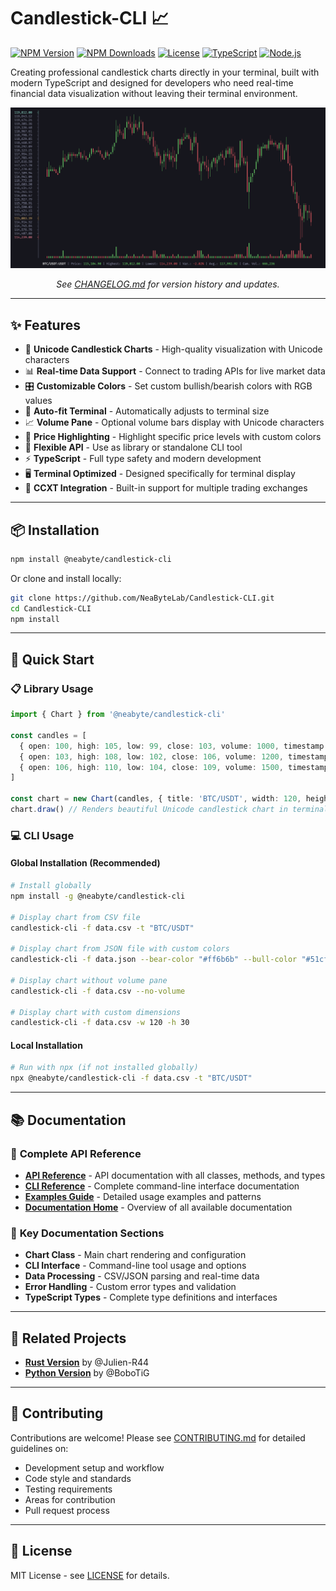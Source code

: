 # Candlestick-CLI 📈

[![NPM Version](https://img.shields.io/npm/v/@neabyte/candlestick-cli.svg)](https://www.npmjs.com/package/@neabyte/candlestick-cli)
[![NPM Downloads](https://img.shields.io/npm/dm/@neabyte/candlestick-cli.svg)](https://www.npmjs.com/package/@neabyte/candlestick-cli)
[![License](https://img.shields.io/npm/l/@neabyte/candlestick-cli.svg)](https://github.com/NeaByteLab/Candlestick-CLI/blob/main/LICENSE)
[![TypeScript](https://img.shields.io/badge/TypeScript-5.8.3-blue.svg)](https://www.typescriptlang.org/)
[![Node.js](https://img.shields.io/badge/Node.js-%3E%3D18.0.0-green.svg)](https://nodejs.org/)

Creating professional candlestick charts directly in your terminal, built with modern TypeScript and designed for developers who need real-time financial data visualization without leaving their terminal environment.

<p align="center">

![Preview](./docs/assets/preview.png)

</p>

<div align="center">

*See [CHANGELOG.md](./CHANGELOG.md) for version history and updates.*

</div>

---

## ✨ Features

- 🎨 **Unicode Candlestick Charts** - High-quality visualization with Unicode characters
- 📊 **Real-time Data Support** - Connect to trading APIs for live market data
- 🎛️ **Customizable Colors** - Set custom bullish/bearish colors with RGB values
- 📏 **Auto-fit Terminal** - Automatically adjusts to terminal size
- 📈 **Volume Pane** - Optional volume bars display with Unicode characters
- 🎯 **Price Highlighting** - Highlight specific price levels with custom colors
- 🔧 **Flexible API** - Use as library or standalone CLI tool
- ⚡ **TypeScript** - Full type safety and modern development
- 🖥️ **Terminal Optimized** - Designed specifically for terminal display
- 🚀 **CCXT Integration** - Built-in support for multiple trading exchanges

---

## 📦 Installation

```bash
npm install @neabyte/candlestick-cli
```

Or clone and install locally:

```bash
git clone https://github.com/NeaByteLab/Candlestick-CLI.git
cd Candlestick-CLI
npm install
```

---

## 🚀 Quick Start

### 📋 Library Usage

```typescript
import { Chart } from '@neabyte/candlestick-cli'

const candles = [
  { open: 100, high: 105, low: 99, close: 103, volume: 1000, timestamp: 1640995200000, type: 1 },
  { open: 103, high: 108, low: 102, close: 106, volume: 1200, timestamp: 1640998800000, type: 1 },
  { open: 106, high: 110, low: 104, close: 109, volume: 1500, timestamp: 1641002400000, type: 1 }
]

const chart = new Chart(candles, { title: 'BTC/USDT', width: 120, height: 30 })
chart.draw() // Renders beautiful Unicode candlestick chart in terminal
```

### 💻 CLI Usage

#### Global Installation (Recommended)
```bash
# Install globally
npm install -g @neabyte/candlestick-cli

# Display chart from CSV file
candlestick-cli -f data.csv -t "BTC/USDT"

# Display chart from JSON file with custom colors
candlestick-cli -f data.json --bear-color "#ff6b6b" --bull-color "#51cf66"

# Display chart without volume pane
candlestick-cli -f data.csv --no-volume

# Display chart with custom dimensions
candlestick-cli -f data.csv -w 120 -h 30
```

#### Local Installation
```bash
# Run with npx (if not installed globally)
npx @neabyte/candlestick-cli -f data.csv -t "BTC/USDT"
```

---

## 📚 Documentation

### 📖 **Complete API Reference**
- **[API Reference](./docs/api-reference.md)** - API documentation with all classes, methods, and types
- **[CLI Reference](./docs/cli-reference.md)** - Complete command-line interface documentation
- **[Examples Guide](./docs/examples.md)** - Detailed usage examples and patterns
- **[Documentation Home](./docs/README.md)** - Overview of all available documentation

### 🎯 **Key Documentation Sections**
- **Chart Class** - Main chart rendering and configuration
- **CLI Interface** - Command-line tool usage and options
- **Data Processing** - CSV/JSON parsing and real-time data
- **Error Handling** - Custom error types and validation
- **TypeScript Types** - Complete type definitions and interfaces

---

## 🔗 Related Projects

- **[Rust Version](https://github.com/Julien-R44/cli-candlestick-chart)** by @Julien-R44
- **[Python Version](https://github.com/BoboTiG/py-candlestick-chart)** by @BoboTiG

---

## 🤝 Contributing

Contributions are welcome! Please see [CONTRIBUTING.md](./CONTRIBUTING.md) for detailed guidelines on:

- Development setup and workflow
- Code style and standards
- Testing requirements
- Areas for contribution
- Pull request process

---

## 📄 License

MIT License - see [LICENSE](./LICENSE) for details.